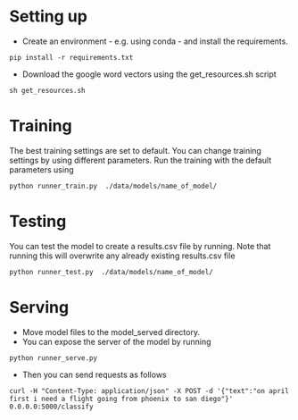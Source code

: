 # Setting up
* Create an environment - e.g. using conda - and install the requirements.
```
pip install -r requirements.txt
```

* Download the google word vectors using the get_resources.sh script

```
sh get_resources.sh
```


# Training

The best training settings are set to default. You can change training settings by using different parameters.
Run the training with the default parameters using

```
python runner_train.py  ./data/models/name_of_model/
```


# Testing

You can test the model to create a results.csv file by running. Note that running this will overwrite any already existing results.csv file


```
python runner_test.py  ./data/models/name_of_model/
```

# Serving

* Move model files to the model_served directory.
* You can expose the server of the model by running

```
python runner_serve.py
```

* Then you can send requests as follows

```
curl -H "Content-Type: application/json" -X POST -d '{"text":"on april first i need a flight going from phoenix to san diego"}' 0.0.0.0:5000/classify
```